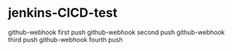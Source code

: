 # jenkins-CICD-test
github-webhook first push
github-webhook second push
github-webhook third push
github-webhook fourth push
